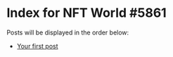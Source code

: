 # Index for NFT World #5861
Posts will be displayed in the order below:

- [Your first post](./001-first.md)

